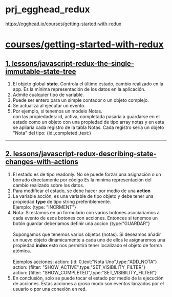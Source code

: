 # prj_egghead_redux
https://egghead.io/courses/getting-started-with-redux

<h1>
    <a href="https://egghead.io/courses/getting-started-with-redux">
        courses/getting-started-with-redux
    </a>
</h1>

<h2>
    <a href="https://egghead.io/lessons/javascript-redux-the-single-immutable-state-tree">
        1. lessons/javascript-redux-the-single-immutable-state-tree
    </a>
</h2>
<ol>
    <li>
        El objeto global <b>state</b>. Controla el último estado, cambio realizado en la app.
        Es la mínima representación de los datos en la aplicación.
    </li>
    <li>
        Admite cualquier tipo de variable.
    </li>
    <li>
        Puede ser entero para un simple contador o un objeto complejo.
    </li>
    <li>
        Se actualiza al ejecutar un evento. 
    </li>
    <li>
        Por ejemplo, si tenemos un modelo Notas. <br/>
        con las propiedades: id, activa, completada pasaría a guardarse en el estado 
        como un objeto con una propiedad de tipo array notas y en esta se apliaría cada registro
        de la tabla Notas. 
        Cada registro sería un objeto "Nota" del tipo: {id:,completed:,text:}
    </li>
</ol>

<hr/>
<h2>
    <a href="https://egghead.io/lessons/javascript-redux-describing-state-changes-with-actions">
        2. lessons/javascript-redux-describing-state-changes-with-actions
    </a>
</h2>
<ol>
    <li>
        El estado es de tipo readonly. No se puede forzar una asignación o un borrado directamente por código
        Es la mínima representación del cambio realizado sobre los datos.
    </li>
    <li>Para modificar el estado, se debe hacer por medio de una <b>action</b></li>
    <li>
        La variable acción, es una variable de tipo objeto y debe tener una propiedad
        <b>type</b> de tipo string preferiblemente. <br/>
        Ejemplo: {type: "INCRMENT"}
    </li>
    <li>
        Nota: Si estamos en un formulario con varios botones asociariamos a cada evento de esos botones
        con acciones.  Entonces si tenemos un botón guardar deberiamos definir una accion {type:"GUARDAR"}
        <br/><br/>
        Supongamos que tenemos varios objetos (notas). Si deseamos añadir un nuevo objeto dinámicamente a cada 
        uno de ellos le asignaremos una propiedad <b>index</b> esto nos permitirá tener localizado el objeto
        de forma atómica.
        <br/><br/>
        Ejemplos acciones: 
            action: {id: 0,text:"Nota Uno",type:"ADD_NOTA"}<br/>
            action: {filter: "SHOW_ACTIVE",type:"SET_VISIBILITY_FILTER"}<br/>
            action: {filter: "SHOW_COMPLETED",type:"SET_VISIBILITY_FILTER"}<br/>
    </li>
    <li>
        En conclusión, solo se puede tocar el estado por medio de la ejecución de acciones.
        Estas acciones a groso modo son eventos lanzados por el usuario o por una conexión en red.
    </li>
</ol>